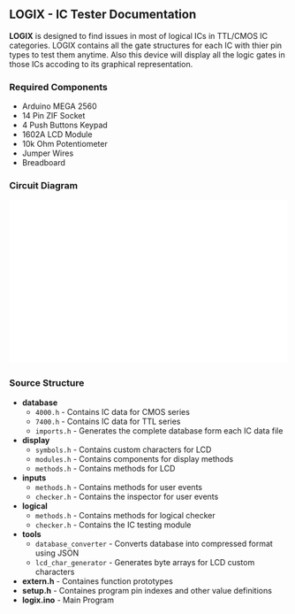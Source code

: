 ## LOGIX - IC Tester Documentation

**LOGIX** is designed to find issues in most of logical ICs in TTL/CMOS IC categories. LOGIX contains all the gate structures for each IC with thier pin types to test them anytime. Also this device will display all the logic gates in those ICs accoding to its graphical representation.

### Required Components

- Arduino MEGA 2560
- 14 Pin ZIF Socket
- 4 Push Buttons Keypad
- 1602A LCD Module
- 10k Ohm Potentiometer
- Jumper Wires
- Breadboard

### Circuit Diagram

![Circuit Diagram](diagram.png)

### Source Structure

- **database**
    - `4000.h` - Contains IC data for CMOS series
    - `7400.h` - Contains IC data for TTL series
    - `imports.h` - Generates the complete database form each IC data file
- **display**
    - `symbols.h` - Contains custom characters for LCD
    - `modules.h` - Contains components for display methods
    - `methods.h` - Contains methods for LCD
- **inputs**
    - `methods.h` - Contains methods for user events
    - `checker.h` - Contains the inspector for user events
- **logical**
    - `methods.h` - Contains methods for logical checker
    - `checker.h` - Contains the IC testing module
- **tools**
    - `database_converter` - Converts database into compressed format using JSON
    - `lcd_char_generator` - Generates byte arrays for LCD custom characters
- **extern.h** - Containes function prototypes
- **setup.h** - Containes program pin indexes and other value definitions
- **logix.ino** - Main Program